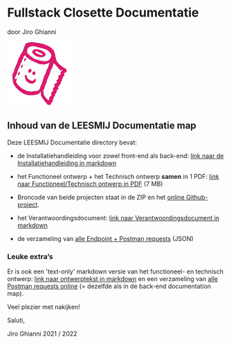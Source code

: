 # Fullstack Closette Documentatie

door Jiro Ghianni

![Closette logo](assets/closette-logo.png)

## Inhoud van de LEESMIJ Documentatie map

Deze LEESMIJ Documentatie directory bevat:

* de Installatiehandleiding voor zowel front-end als back-end:  [link naar de Installatiehandleiding in markdown](installatiehandleiding.md)

* het Functioneel ontwerp + het Technisch ontwerp **samen** in 1 PDF: [link naar Functioneel/Technisch ontwerp in PDF](functioneel-technisch-ontwerp-app-jiro.pdf) (7 MB)

* Broncode van beide projecten staat in de ZIP en het [online Github-project](../).

* het Verantwoordingsdocument: [link naar Verantwoordingsdocument in markdown](verantwoordingsdocument.md)

* de verzameling van [alle Endpoint + Postman requests](Jiro_Closette_data.postman_collection.json) (JSON)

### Leuke extra’s

Er is ook een 'text-only' markdown versie van het functioneel- en technisch ontwerp: [link naar ontwerptekst in markdown](functioneel-technisch.md) en een verzameling van [alle Postman requests online](https://documenter.getpostman.com/view/17991980/UVeCR95T) (= dezelfde als in de back-end documentation map).



Veel plezier met nakijken!

Saluti,

Jiro Ghianni
2021 / 2022